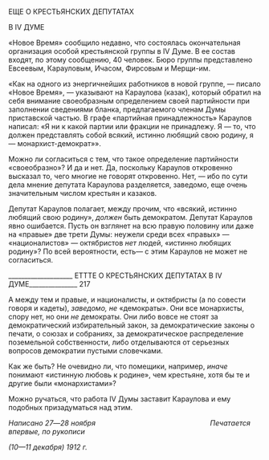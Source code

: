 ЕЩЕ О КРЕСТЬЯНСКИХ ДЕПУТАТАХ

В IV ДУМЕ

«Новое Время» сообщило недавно, что состоялась окончательная организация осо­бой крестьянской группы в IV Думе. В ее состав входят, по этому сообщению, 40 чело­век. Бюро группы представлено Евсеевым, Карауловым, Ичасом, Фирсовым и Мерщи-им.

«Как на одного из энергичнейших работников в новой группе, — писало «Новое Время», — указы­вают на Караулова (казак), который обратил на себя внимание своеобразным определением своей пар­тийности при заполнении сведениями бланка, предлагаемого членам Думы приставской частью. В графе «партийная принадлежность» Караулов написал: «Я ни к какой партии или фракции не принадлежу. Я — то, что должен представлять собой всякий, истинно любящий свою родину, я — монархист-демократ»».

Можно ли согласиться с тем, что такое определение партийности «своеобразно»? И да и нет. Да, поскольку Караулов откровенно высказал то, чего многие не говорят от­кровенно. Нет, — ибо по сути дела мнение депутата Караулова разделяется, заведомо, еще очень значительным числом крестьян и казаков.

Депутат Караулов полагает, между прочим, что «всякий, истинно любящий свою ро­дину», _должен_ быть демократом. Депутат Караулов явно ошибается. Пусть он взглянет на всю правую половину или даже на «правые» две трети Думы: неужели среди всех «правых» — «националистов» — октябристов _нет_ людей, «истинно любящих родину»? По всей вероятности, есть— с этим Караулов не может не согласиться.

  

____________________ ЕТТТЕ О КРЕСТЬЯНСКИХ ДЕПУТАТАХ В IV ДУМЕ_______________ 217

А между тем и правые, и националисты, и октябристы (а по совести говоря и каде­ты), _заведомо, не_ «демократы». Они все монархисты, спору нет, но они _не_ демократы. Они либо вовсе не стоят за демократический избирательный закон, за демократические законы о печати, о союзах и собраниях, за демократическое распределение поземель­ной собственности, либо отделываются от серьезных вопросов демократии пустыми словечками.

Как же быть? Не очевидно ли, что помещики, например, _иначе_ понимают «истинную любовь к родине», чем крестьяне, хотя бы те и другие были «монархистами»?

Можно ручаться, что работа IV Думы заставит Караулова и ему подобных призаду­маться над этим.

_Написано 27_—_28 ноября                                                          Печатается впервые, по рукописи_

_(10—11 декабря) 1912 г._